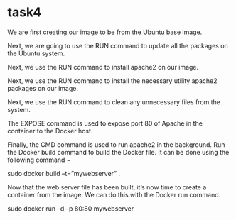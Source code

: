 # task4

We are first creating our image to be from the Ubuntu base image.

Next, we are going to use the RUN command to update all the packages on the Ubuntu system.

Next, we use the RUN command to install apache2 on our image.

Next, we use the RUN command to install the necessary utility apache2 packages on our image.

Next, we use the RUN command to clean any unnecessary files from the system.

The EXPOSE command is used to expose port 80 of Apache in the container to the Docker host.

Finally, the CMD command is used to run apache2 in the background.
 Run the Docker build command to build the Docker file. It can be done using the following command −

sudo docker build –t=”mywebserver” . 

 Now that the web server file has been built, it’s now time to create a container from the image. We can do this with the Docker run command.

sudo docker run –d –p 80:80 mywebserver
